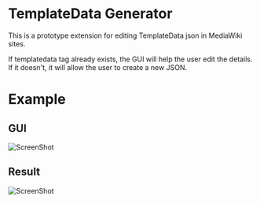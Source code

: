 TemplateData Generator
======================

This is a prototype extension for editing TemplateData json in MediaWiki sites.

If templatedata tag already exists, the GUI will help the user edit the details. If it doesn't, it will allow the user to create a new JSON.

# Example

## GUI
![ScreenShot](http://moriel.smarterthanthat.com/wp-content/uploads/2013/07/tdg_2.png)

## Result
![ScreenShot](http://moriel.smarterthanthat.com/wp-content/uploads/2013/07/tdg_1.png)

